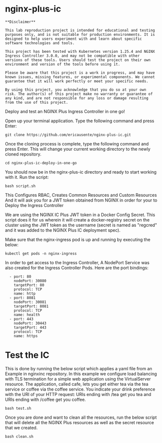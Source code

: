 # nginx-plus-ic

```
**Disclaimer**

This lab reproduction project is intended for educational and testing purposes only, and is not suitable for production environments. It is designed to help users experiment with and learn about specific software technologies and tools.

This project has been tested with Kubernetes version 1.25.4 and NGINX Ingress Controller 3.0.0, and may not be compatible with other versions of these tools. Users should test the project on their own environment and version of the tools before using it.

Please be aware that this project is a work in progress, and may have known issues, missing features, or experimental components. We cannot guarantee that it will work perfectly or meet your specific needs.

By using this project, you acknowledge that you do so at your own risk. The author(s) of this project make no warranty or guarantee of any kind, and are not responsible for any loss or damage resulting from the use of this project.

```

Deploy and test an NGINX Plus Ingress Controller in one go!

Open up your terminal application.
Type the following command and press Enter:
```
git clone https://github.com/ericausente/nginx-plus-ic.git
```

Once the cloning process is complete, type the following command and press Enter. 
This will change your current working directory to the newly cloned repository.
```
cd nginx-plus-ic-deploy-in-one-go
```
You should now be in the nginx-plus-ic directory and ready to start working with it. Run the script: 
```
bash script.sh
```

This Configures RBAC, Creates Common Resources and Custom Resources 
And it will ask you for a JWT token obtained from NGINX in order for your to Deploy the Ingress Controller

We are using the NGINX IC Plus JWT token in a Docker Config Secret. 
This script does it for us wherein it will create a docker-registry secret on the cluster using the JWT token as the username (secret is named as "regcred" and it was added to the NGINX Plus IC deployment spec). 


Make sure that the nginx-ingress pod is up and running by executing the below: 
```
kubectl get pods -n nginx-ingress
```


In order to get access to the Ingress Controller, A NodePort Service was also created for the Ingress Controller Pods. 
Here are the port bindings: 

```
  - port: 80
    nodePort: 30080
    targetPort: 80
    protocol: TCP
    name: http
  - port: 8081
    nodePort: 30081
    targetPort: 8081
    protocol: TCP
    name: health
  - port: 443
    nodePort: 30443
    targetPort: 443
    protocol: TCP
    name: https
```

# Test the IC 
This is done by running the below script which applies a yaml file from an Example in nginxinc repository. In this example we configure load balancing with TLS termination for a simple web application using the VirtualServer resource. The application, called cafe, lets you get either tea via the tea service or coffee via the coffee service. You indicate your drink preference with the URI of your HTTP request: URIs ending with /tea get you tea and URIs ending with /coffee get you coffee.

```
bash test.sh
```

Once you are done and want to clean all the resources, run the below script that will delete all the NGINX Plus resources as well as the secret resource that we created. 

```
bash clean.sh
```



